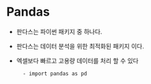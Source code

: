 
# Pandas
- 판다스는 파이썬 패키지 중 하나다.
- 판다스는 데이터 분석을 위한 최적화된 패키지 이다.
- 엑셀보다 빠르고 고용량 데이터를 처리 할 수 있다

        - import pandas as pd
